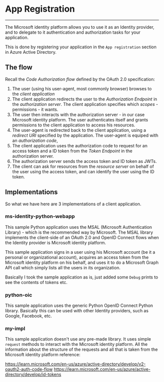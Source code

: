 # App Registration
---

The Microsoft identity platform allows you to use it as an Identity provider, and to delegate
to it authentication and authorization tasks for your application.

This is done by registering your application in the `App registration` section in Azure Active Directory.

## The flow
Recall the _Code Authorization flow_ defined by the OAuth 2.0 specification:
1. The user (using his user-agent, most commonly browser) browses to the _client application_
2. The client application redirects the user to the _Authorization Endpoint_ in the _authorization server_. The client
application specifies which _scopes_ - permissions - it wants. 
3. The user then interacts with the authorization server - in our case Microsoft identity platform. The user authenticates
itself and grants permissions to the client application to access his resources.
4. The user-agent is redirected back to the client application, using a _redirect URI_ specified by the application. The user-agent
is equiped with an _authorization code_, 
5. The client application uses the authorization code to request for an access token and a ID token from the _Token Endpoint_ in the authorization server.
6. The authorization server sends the access token and ID token as JWTs.
7. The client can ask for resources from the _resource server_ on behalf of the user using the access token, and can identify
the user using the ID token.

## Implementations
So what we have here are 3 implementations of a client application. 

### ms-identity-python-webapp

This sample Python application uses the MSAL (Microsoft Authentication Library) - which is the recommended way by Microsoft.
The MSAL library implements the client-side of an OAuth 2.0 and OpenID Connect flows when the Identity provider is Microsoft identity platform.

This sample application signs in a user using his Microsoft account (be it a personal or organizational account), acquires an access token from the Microsoft identity platform on his behalf, and uses it to do a Microsoft Graph API call which simply lists all the users in its organization.

Basically I took the sample application as is, just added some `Debug` prints to see the contents of tokens etc.

### python-oic
This sample application uses the generic Python OpenID Connect Python library. Basically this can be used with other Identity providers, such as Google, Facebook, etc.


### my-impl
This sample application doesn't use any pre-made library. It uses simple `request` methods to interact with the Microsoft identity platform.
All the information about the structure of the requests and all that is taken from the Microsoft identity platform reference:

https://learn.microsoft.com/en-us/azure/active-directory/develop/v2-oauth2-auth-code-flow
https://learn.microsoft.com/en-us/azure/active-directory/develop/id-tokens
